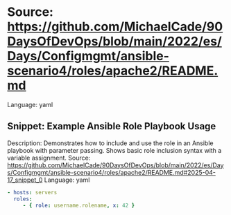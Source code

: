 # Source: https://github.com/MichaelCade/90DaysOfDevOps/blob/main/2022/es/Days/Configmgmt/ansible-scenario4/roles/apache2/README.md
Language: yaml

## Snippet: Example Ansible Role Playbook Usage
Description: Demonstrates how to include and use the role in an Ansible playbook with parameter passing. Shows basic role inclusion syntax with a variable assignment.
Source: https://github.com/MichaelCade/90DaysOfDevOps/blob/main/2022/es/Days/Configmgmt/ansible-scenario4/roles/apache2/README.md#2025-04-17_snippet_0
Language: yaml

```yaml
- hosts: servers
  roles:
     - { role: username.rolename, x: 42 }
```